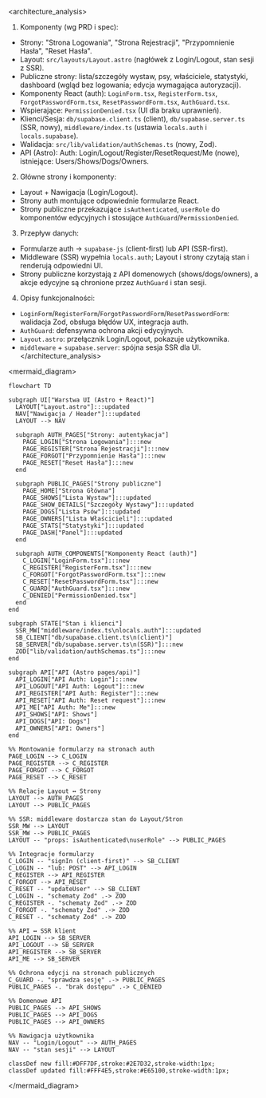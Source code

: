 <architecture_analysis>

1. Komponenty (wg PRD i spec):

- Strony: "Strona Logowania", "Strona Rejestracji",
  "Przypomnienie Hasła", "Reset Hasła".
- Layout: `src/layouts/Layout.astro` (nagłówek z Login/Logout,
  stan sesji z SSR).
- Publiczne strony: lista/szczegóły wystaw, psy, właściciele,
  statystyki, dashboard (wgląd bez logowania; edycja wymagająca
  autoryzacji).
- Komponenty React (auth): `LoginForm.tsx`, `RegisterForm.tsx`,
  `ForgotPasswordForm.tsx`, `ResetPasswordForm.tsx`, `AuthGuard.tsx`.
- Wspierające: `PermissionDenied.tsx` (UI dla braku uprawnień).
- Klienci/Sesja: `db/supabase.client.ts` (client),
  `db/supabase.server.ts` (SSR, nowy), `middleware/index.ts`
  (ustawia `locals.auth` i `locals.supabase`).
- Walidacja: `src/lib/validation/authSchemas.ts` (nowy, Zod).
- API (Astro): Auth: Login/Logout/Register/ResetRequest/Me (nowe),
  istniejące: Users/Shows/Dogs/Owners.

2. Główne strony i komponenty:

- Layout + Nawigacja (Login/Logout).
- Strony auth montujące odpowiednie formularze React.
- Strony publiczne przekazujące `isAuthenticated`, `userRole` do
  komponentów edycyjnych i stosujące `AuthGuard`/`PermissionDenied`.

3. Przepływ danych:

- Formularze auth -> `supabase-js` (client-first) lub API (SSR-first).
- Middleware (SSR) wypełnia `locals.auth`; Layout i strony czytają
  stan i renderują odpowiedni UI.
- Strony publiczne korzystają z API domenowych (shows/dogs/owners),
  a akcje edycyjne są chronione przez `AuthGuard` i stan sesji.

4. Opisy funkcjonalności:

- `LoginForm`/`RegisterForm`/`ForgotPasswordForm`/`ResetPasswordForm`:
  walidacja Zod, obsługa błędów UX, integracja auth.
- `AuthGuard`: defensywna ochrona akcji edycyjnych.
- `Layout.astro`: przełącznik Login/Logout, pokazuje użytkownika.
- `middleware` + `supabase.server`: spójna sesja SSR dla UI.
  </architecture_analysis>

<mermaid_diagram>

```mermaid
flowchart TD

subgraph UI["Warstwa UI (Astro + React)"]
  LAYOUT["Layout.astro"]:::updated
  NAV["Nawigacja / Header"]:::updated
  LAYOUT --> NAV

  subgraph AUTH_PAGES["Strony: autentykacja"]
    PAGE_LOGIN["Strona Logowania"]:::new
    PAGE_REGISTER["Strona Rejestracji"]:::new
    PAGE_FORGOT["Przypomnienie Hasła"]:::new
    PAGE_RESET["Reset Hasła"]:::new
  end

  subgraph PUBLIC_PAGES["Strony publiczne"]
    PAGE_HOME["Strona Główna"]
    PAGE_SHOWS["Lista Wystaw"]:::updated
    PAGE_SHOW_DETAILS["Szczegóły Wystawy"]:::updated
    PAGE_DOGS["Lista Psów"]:::updated
    PAGE_OWNERS["Lista Właścicieli"]:::updated
    PAGE_STATS["Statystyki"]:::updated
    PAGE_DASH["Panel"]:::updated
  end

  subgraph AUTH_COMPONENTS["Komponenty React (auth)"]
    C_LOGIN["LoginForm.tsx"]:::new
    C_REGISTER["RegisterForm.tsx"]:::new
    C_FORGOT["ForgotPasswordForm.tsx"]:::new
    C_RESET["ResetPasswordForm.tsx"]:::new
    C_GUARD["AuthGuard.tsx"]:::new
    C_DENIED["PermissionDenied.tsx"]
  end
end

subgraph STATE["Stan i klienci"]
  SSR_MW["middleware/index.ts\nlocals.auth"]:::updated
  SB_CLIENT["db/supabase.client.ts\n(client)"]
  SB_SERVER["db/supabase.server.ts\n(SSR)"]:::new
  ZOD["lib/validation/authSchemas.ts"]:::new
end

subgraph API["API (Astro pages/api)"]
  API_LOGIN["API Auth: Login"]:::new
  API_LOGOUT["API Auth: Logout"]:::new
  API_REGISTER["API Auth: Register"]:::new
  API_RESET["API Auth: Reset request"]:::new
  API_ME["API Auth: Me"]:::new
  API_SHOWS["API: Shows"]
  API_DOGS["API: Dogs"]
  API_OWNERS["API: Owners"]
end

%% Montowanie formularzy na stronach auth
PAGE_LOGIN --> C_LOGIN
PAGE_REGISTER --> C_REGISTER
PAGE_FORGOT --> C_FORGOT
PAGE_RESET --> C_RESET

%% Relacje Layout ↔ Strony
LAYOUT --> AUTH_PAGES
LAYOUT --> PUBLIC_PAGES

%% SSR: middleware dostarcza stan do Layout/Stron
SSR_MW --> LAYOUT
SSR_MW --> PUBLIC_PAGES
LAYOUT -- "props: isAuthenticated\nuserRole" --> PUBLIC_PAGES

%% Integracje formularzy
C_LOGIN -- "signIn (client-first)" --> SB_CLIENT
C_LOGIN -- "lub: POST" --> API_LOGIN
C_REGISTER --> API_REGISTER
C_FORGOT --> API_RESET
C_RESET -- "updateUser" --> SB_CLIENT
C_LOGIN -. "schematy Zod" .-> ZOD
C_REGISTER -. "schematy Zod" .-> ZOD
C_FORGOT -. "schematy Zod" .-> ZOD
C_RESET -. "schematy Zod" .-> ZOD

%% API ↔ SSR klient
API_LOGIN --> SB_SERVER
API_LOGOUT --> SB_SERVER
API_REGISTER --> SB_SERVER
API_ME --> SB_SERVER

%% Ochrona edycji na stronach publicznych
C_GUARD -. "sprawdza sesję" .-> PUBLIC_PAGES
PUBLIC_PAGES -. "brak dostępu" .-> C_DENIED

%% Domenowe API
PUBLIC_PAGES --> API_SHOWS
PUBLIC_PAGES --> API_DOGS
PUBLIC_PAGES --> API_OWNERS

%% Nawigacja użytkownika
NAV -- "Login/Logout" --> AUTH_PAGES
NAV -- "stan sesji" --> LAYOUT

classDef new fill:#DFF7DF,stroke:#2E7D32,stroke-width:1px;
classDef updated fill:#FFF4E5,stroke:#E65100,stroke-width:1px;
```

</mermaid_diagram>
